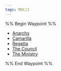 ```yaml
---
tags: MOC/1
---
```

%% Begin Waypoint %%
- [Anarchs](./Anarchs.md#)
- [Camarilla](./Camarilla.md#)
- [Regatta](./Regatta.md#)
- [The Council](./The%20Council.md#)
- [The Ministry](./The%20Ministry.md#)

%% End Waypoint %%

